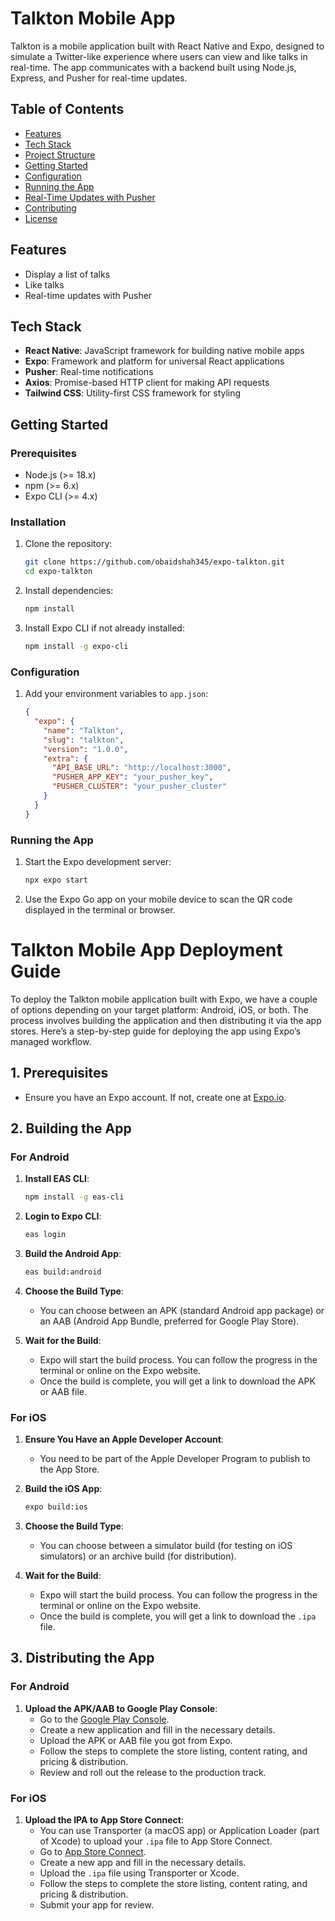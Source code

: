 # Talkton Mobile App

Talkton is a mobile application built with React Native and Expo, designed to simulate a Twitter-like experience where users can view and like talks in real-time. 
The app communicates with a backend built using Node.js, Express, and Pusher for real-time updates.

## Table of Contents

- [Features](#features)
- [Tech Stack](#tech-stack)
- [Project Structure](#project-structure)
- [Getting Started](#getting-started)
- [Configuration](#configuration)
- [Running the App](#running-the-app)
- [Real-Time Updates with Pusher](#real-time-updates-with-pusher)
- [Contributing](#contributing)
- [License](#license)

## Features

- Display a list of talks
- Like talks
- Real-time updates with Pusher

## Tech Stack

- **React Native**: JavaScript framework for building native mobile apps
- **Expo**: Framework and platform for universal React applications
- **Pusher**: Real-time notifications
- **Axios**: Promise-based HTTP client for making API requests
- **Tailwind CSS**: Utility-first CSS framework for styling


## Getting Started

### Prerequisites

- Node.js (>= 18.x)
- npm (>= 6.x)
- Expo CLI (>= 4.x)

### Installation

1. Clone the repository:
    ```sh
    git clone https://github.com/obaidshah345/expo-talkton.git
    cd expo-talkton
    ```

2. Install dependencies:
    ```sh
    npm install
    ```

3. Install Expo CLI if not already installed:
    ```sh
    npm install -g expo-cli
    ```

### Configuration

1. Add your environment variables to `app.json`:

   ```json
   {
     "expo": {
       "name": "Talkton",
       "slug": "talkton",
       "version": "1.0.0",
       "extra": {
         "API_BASE_URL": "http://localhost:3000",
         "PUSHER_APP_KEY": "your_pusher_key",
         "PUSHER_CLUSTER": "your_pusher_cluster"
       }
     }
   }

### Running the App

1. Start the Expo development server:
    ```sh
    npx expo start
    ```

2. Use the Expo Go app on your mobile device to scan the QR code displayed in the terminal or browser.

# Talkton Mobile App Deployment Guide

To deploy the Talkton mobile application built with Expo, we have a couple of options depending on your target platform: Android, iOS, or both. The process involves building the application and then distributing it via the app stores. Here’s a step-by-step guide for deploying the app using Expo’s managed workflow.

## 1. Prerequisites

- Ensure you have an Expo account. If not, create one at [Expo.io](https://expo.io/).

## 2. Building the App

### For Android

1. **Install EAS CLI**:
    ```sh
    npm install -g eas-cli
    ```

1. **Login to Expo CLI**:
    ```sh
    eas login
    ```

2. **Build the Android App**:
    ```sh
    eas build:android
    ```

3. **Choose the Build Type**:
    - You can choose between an APK (standard Android app package) or an AAB (Android App Bundle, preferred for Google Play Store).

4. **Wait for the Build**:
    - Expo will start the build process. You can follow the progress in the terminal or online on the Expo website.
    - Once the build is complete, you will get a link to download the APK or AAB file.

### For iOS

1. **Ensure You Have an Apple Developer Account**:
    - You need to be part of the Apple Developer Program to publish to the App Store.

2. **Build the iOS App**:
    ```sh
    expo build:ios
    ```

3. **Choose the Build Type**:
    - You can choose between a simulator build (for testing on iOS simulators) or an archive build (for distribution).

4. **Wait for the Build**:
    - Expo will start the build process. You can follow the progress in the terminal or online on the Expo website.
    - Once the build is complete, you will get a link to download the `.ipa` file.

## 3. Distributing the App

### For Android

1. **Upload the APK/AAB to Google Play Console**:
    - Go to the [Google Play Console](https://play.google.com/apps/publish/).
    - Create a new application and fill in the necessary details.
    - Upload the APK or AAB file you got from Expo.
    - Follow the steps to complete the store listing, content rating, and pricing & distribution.
    - Review and roll out the release to the production track.

### For iOS

1. **Upload the IPA to App Store Connect**:
    - You can use Transporter (a macOS app) or Application Loader (part of Xcode) to upload your `.ipa` file to App Store         Connect.
    - Go to [App Store Connect](https://appstoreconnect.apple.com/).
    - Create a new app and fill in the necessary details.
    - Upload the `.ipa` file using Transporter or Xcode.
    - Follow the steps to complete the store listing, content rating, and pricing & distribution.
    - Submit your app for review.
